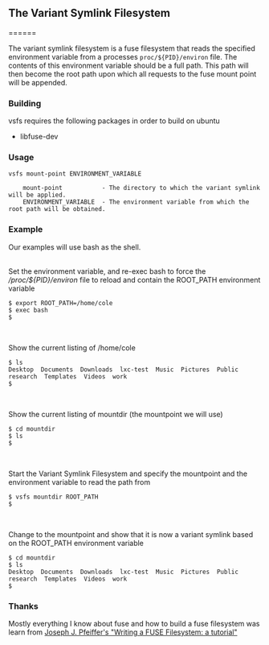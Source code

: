 ## The Variant Symlink Filesystem
======

The variant symlink filesystem is a fuse filesystem that reads the specified environment variable from a processes `proc/${PID}/environ` file.
The contents of this environment variable should be a full path. This path will then become the root path upon which all requests to the fuse 
mount point will be appended.

### Building

vsfs requires the following packages in order to build on ubuntu
* libfuse-dev

### Usage
```
vsfs mount-point ENVIRONMENT_VARIABLE
   
    mount-point           - The directory to which the variant symlink will be applied.
    ENVIRONMENT_VARIABLE  - The environment variable from which the root path will be obtained.
```

### Example

Our examples will use bash as the shell.
<br><br>

Set the environment variable, and re-exec bash to force the */proc/${PID}/environ* file to reload and contain the ROOT_PATH environment variable
```
$ export ROOT_PATH=/home/cole
$ exec bash
$
```
<br>

Show the current listing of /home/cole
```
$ ls
Desktop  Documents  Downloads  lxc-test  Music  Pictures  Public  research  Templates  Videos  work
$
```
<br>

Show the current listing of mountdir (the mountpoint we will use)
```
$ cd mountdir
$ ls
$
```
<br>

Start the Variant Symlink Filesystem and specify the mountpoint and the environment variable to read the path from
```
$ vsfs mountdir ROOT_PATH
$
```
<br>

Change to the mountpoint and show that it is now a variant symlink based on the ROOT_PATH environment variable
```
$ cd mountdir
$ ls
Desktop  Documents  Downloads  lxc-test  Music  Pictures  Public  research  Templates  Videos  work
$
```

### Thanks

Mostly everything I know about fuse and how to build a fuse filesystem was learn from [Joseph J. Pfeiffer's "Writing a FUSE Filesystem: a tutorial"](http://www.cs.nmsu.edu/~pfeiffer/fuse-tutorial/)
